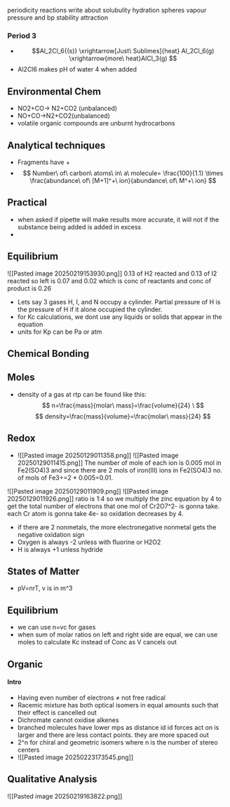 
periodicity reactions
write about solubulity
hydration spheres
vapour pressure and bp
stability attraction
### Period 3
- $$Al_2Cl_6{(s)} \xrightarrow[Just\ Sublimes]{heat} Al_2Cl_6(g) \xrightarrow{more\ heat}AlCl_3(g) $$
- Al2Cl6 makes pH of water 4 when added
## Environmental Chem
- NO2+CO-> N2+CO2 (unbalanced)
- NO+CO->N2+CO2(unbalanced)
- volatile organic compounds are unburnt hydrocarbons
## Analytical techniques
* Fragments have +
* $$
 Number\ of\  carbon\ atoms\ in\ a\ molecule= \frac{100}{1.1} \times \frac{abundance\ of\ [M+1]^+\ ion}{abundance\ of\ M^+\ ion}
$$

## Practical
* when asked if pipette will make results more accurate, it will not if the substance being added is added in excess
* 

## Equilibrium
![[Pasted image 20250219153930.png]]
0.13 of H2 reacted and 0.13 of I2 reacted so left is 0.07 and 0.02 which is conc of reactants and conc of product is 0.26
- Lets say 3 gases H, I, and N occupy a cylinder. Partial pressure of H is the pressure of H if it alone occupied the cylinder.
- for Kc calculations, we dont use any liquids or solids that appear in the equation
- units for Kp can be Pa or atm
## Chemical Bonding


## Moles
* density of a gas at rtp can be found like this: 
$$ n=\frac{mass}{molar\ mass}=\frac{volume}{24} \
$$
$$
density=\frac{mass}{volume}=\frac{molar\ mass}{24}
$$

## Redox
- ![[Pasted image 20250129011358.png]]
	![[Pasted image 20250129011415.png]]
The number of mole of each ion is 0.005 mol in Fe2(SO4)3 and since there are 2 mols of iron(III) ions in Fe2(SO4)3 no. of mols of Fe3+=2 * 0.005=0.01.  

![[Pasted image 20250129011909.png]]
![[Pasted image 20250129011926.png]]
ratio is 1:4 so we multiply the zinc equation by 4 to get the total number of electrons that one mol of Cr2O7^2- is gonna take. each Cr atom is gonna take 4e- so oxidation decreases by 4. 
* if there are 2 nonmetals, the more electronegative nonmetal gets the negative oxidation sign
* Oxygen is always -2 unless with fluorine or H2O2
* H is always +1 unless hydride

## States of Matter
- pV=nrT, v is in m^3 
## Equilibrium
- we can use n=vc for gases
- when sum of molar ratios on left and right side are equal, we can use moles to calculate Kc instead of Conc as V cancels out
## Organic
#### Intro
- Having even number of electrons $\neq$ not free radical 
- Racemic mixture has both optical isomers in equal amounts such that their effect is cancelled out
- Dichromate cannot oxidise alkenes
- branched molecules have lower mps as distance id id forces act on is larger and there are less contact points. they are more spaced out
- 2^n for chiral and geometric isomers where n is the number of stereo centers
- ![[Pasted image 20250223173545.png]]

## Qualitative Analysis
![[Pasted image 20250219163822.png]]
